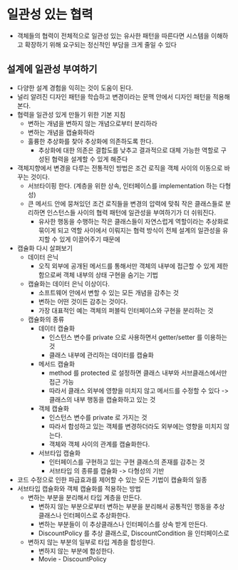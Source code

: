 # 일관성 있는 협력
- 객체들의 협력이 전체적으로 일관성 있는 유사한 패턴을 따른다면 시스템을 이해하고 확장하기 위해 요구되는 정신적인 부담을 크게 줄일 수 있다

## 설계에 일관성 부여하기
- 다양한 설계 경험을 익히는 것이 도움이 된다.
- 널리 알려진 디자인 패턴을 학습하고 변경이라는 문맥 안에서 디자인 패턴을 적용해 본다.
- 협력을 일관성 있게 만들기 위한 기본 지침
  - 변하는 개념을 변하지 않는 개념으로부터 분리하라
  - 변하는 개념을 캡슐화하라
  - 훌륭한 추상화를 찾아 추상화에 의존하도록 한다.
    - 추상화에 대한 의존은 결합도를 낮추고 결과적으로 대체 가능한 역할로 구성된 협력을 설계할 수 있게 해준다
- 객체지향에서 변경을 다루는 전통적인 방법은 조건 로직을 객체 사이의 이동으로 바꾸는 것이다.
  - 서브타이핑 한다. (계층을 위한 상속, 인터페이스를 implementation 하는 다형성)
  - 큰 메서드 안에 뭉쳐있던 조건 로직들을 변경의 압력에 맞춰 작은 클래스들로 분리하면 인스턴스들 사이의 협력 패턴에 일관성을 부여하기가 더 쉬워진다.
    - 유사한 행동을 수행하는 작은 클래스들이 자연스럽게 역할이라는 추상화로 묶이게 되고 역할 사이에서 이뤄지는 협력 방식이 전체 설계의 일관성을 유지할 수 있게 이끌어주기 때문에
- 캡슐화 다시 살펴보기
  - 데이터 은닉
    - 오직 외부에 공개된 메서드를 통해서만 객체의 내부에 접근할 수 있게 제한함으로써 객체 내부의 상태 구현을 숨기는 기법
  - 캡슐화는 데이터 은닉 이상이다.
    - 소프트웨어 안에서 변할 수 있는 모든 개념을 감추는 것
    - 변하는 어떤 것이든 감추는 것이다.
    - 가장 대표적인 예는 객체의 퍼블릭 인터페이스와 구현을 분리하는 것
  - 캡슐화의 종류
    - 데이터 캡슐화 
      - 인스턴스 변수를 private 으로 사용하면서 getter/setter 를 이용하는 것
      - 클래스 내부에 관리하는 데이터를 캡슐화
    - 메서드 캡슐화
      - method 를 protected 로 설정하면 클래스 내부와 서브클래스에서만 접근 가능
      - 따라서 클래스 외부에 영향을 미치지 않고 메서드를 수정할 수 있다 -> 클래스의 내부 행동을 캡슐화하고 있는 것
    - 객체 캡슐화
      - 인스턴스 변수를 private 로 가지는 것
      - 따라서 합성하고 있는 객체를 변경하더라도 외부에는 영향을 미치지 않는다.
      - 객체와 객체 사이의 관계를 캡슐화한다.
    - 서브타입 캡슐화
      - 인터페이스를 구현하고 있는 구현 클래스의 존재를 감추는 것
      - 서브타입 의 종류를 캡슐화 -> 다형성의 기반
- 코드 수정으로 인한 파급효과를 제어할 수 있는 모든 기법이 캡슐화의 일종
- 서브타입 캡슐화와 객체 캡슐화를 적용하는 방법
  - 변하는 부분을 분리해서 타입 계층을 만든다.
    - 변하지 않는 부분으로부터 변하는 부분을 분리해서 공통적인 행동을 추상 클래스나 인터페이스로 추상화한다.
    - 변하는 부분들이 이 추상클래스나 인터페이스를 상속 받게 만든다.
    - DiscountPolicy 를 추상 클래스로, DiscountCondition 을 인터페이스로
  - 변하지 않는 부분의 일부로 타입 계층을 합성한다.
    - 변하지 않는 부분에 합성한다.
    - Movie - DiscountPolicy
